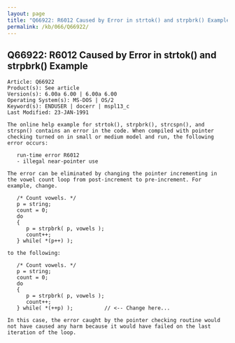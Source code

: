 ```yaml
---
layout: page
title: "Q66922: R6012 Caused by Error in strtok() and strpbrk() Example"
permalink: /kb/066/Q66922/
---
```


## Q66922: R6012 Caused by Error in strtok() and strpbrk() Example

	Article: Q66922
	Product(s): See article
	Version(s): 6.00a 6.00 | 6.00a 6.00
	Operating System(s): MS-DOS | OS/2
	Keyword(s): ENDUSER | docerr | mspl13_c
	Last Modified: 23-JAN-1991
	
	The online help example for strtok(), strpbrk(), strcspn(), and
	strspn() contains an error in the code. When compiled with pointer
	checking turned on in small or medium model and run, the following
	error occurs:
	
	   run-time error R6012
	   - illegal near-pointer use
	
	The error can be eliminated by changing the pointer incrementing in
	the vowel count loop from post-increment to pre-increment. For
	example, change.
	
	   /* Count vowels. */
	   p = string;
	   count = 0;
	   do
	   {
	      p = strpbrk( p, vowels );
	      count++;
	   } while( *(p++) );
	
	to the following:
	
	   /* Count vowels. */
	   p = string;
	   count = 0;
	   do
	   {
	      p = strpbrk( p, vowels );
	      count++;
	   } while( *(++p) );          // <-- Change here...
	
	In this case, the error caught by the pointer checking routine would
	not have caused any harm because it would have failed on the last
	iteration of the loop.
